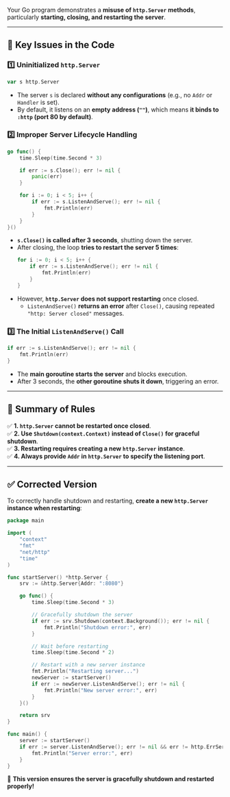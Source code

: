 Your Go program demonstrates a **misuse of `http.Server` methods**, particularly **starting, closing, and restarting the server**.  

---

## **🔹 Key Issues in the Code**
### **1️⃣ Uninitialized `http.Server`**
```go
var s http.Server
```
- The server `s` is declared **without any configurations** (e.g., no `Addr` or `Handler` is set).
- By default, it listens on an **empty address (`""`)**, which means **it binds to `:http` (port 80 by default)**.

### **2️⃣ Improper Server Lifecycle Handling**
```go
go func() {
    time.Sleep(time.Second * 3)

    if err := s.Close(); err != nil {
        panic(err)
    }

    for i := 0; i < 5; i++ {
        if err := s.ListenAndServe(); err != nil {
            fmt.Println(err)
        }
    }
}()
```
- **`s.Close()` is called after 3 seconds**, shutting down the server.
- After closing, the loop **tries to restart the server 5 times**:
  ```go
  for i := 0; i < 5; i++ {
      if err := s.ListenAndServe(); err != nil {
          fmt.Println(err)
      }
  }
  ```
- However, **`http.Server` does not support restarting** once closed.
  - `ListenAndServe()` **returns an error** after `Close()`, causing repeated `"http: Server closed"` messages.

### **3️⃣ The Initial `ListenAndServe()` Call**
```go
if err := s.ListenAndServe(); err != nil {
    fmt.Println(err)
}
```
- The **main goroutine starts the server** and blocks execution.
- After 3 seconds, the **other goroutine shuts it down**, triggering an error.

---

## **🔹 Summary of Rules**
✅ **1. `http.Server` cannot be restarted once closed**.  
✅ **2. Use `Shutdown(context.Context)` instead of `Close()` for graceful shutdown**.  
✅ **3. Restarting requires creating a **new** `http.Server` instance**.  
✅ **4. Always provide `Addr` in `http.Server` to specify the listening port**.  

---

## **✅ Corrected Version**
To correctly handle shutdown and restarting, **create a new `http.Server` instance when restarting**:
```go
package main

import (
	"context"
	"fmt"
	"net/http"
	"time"
)

func startServer() *http.Server {
	srv := &http.Server{Addr: ":8080"}

	go func() {
		time.Sleep(time.Second * 3)

		// Gracefully shutdown the server
		if err := srv.Shutdown(context.Background()); err != nil {
			fmt.Println("Shutdown error:", err)
		}

		// Wait before restarting
		time.Sleep(time.Second * 2)

		// Restart with a new server instance
		fmt.Println("Restarting server...")
		newServer := startServer()
		if err := newServer.ListenAndServe(); err != nil {
			fmt.Println("New server error:", err)
		}
	}()

	return srv
}

func main() {
	server := startServer()
	if err := server.ListenAndServe(); err != nil && err != http.ErrServerClosed {
		fmt.Println("Server error:", err)
	}
}
```
🚀 **This version ensures the server is gracefully shutdown and restarted properly!**